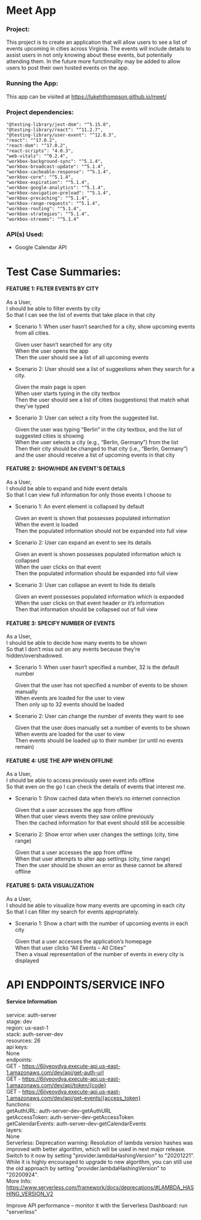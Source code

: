 # Meet App

### Project:

This project is to create an application that will allow users to see a list of events upcoming in cities across Virginia. The events will include details to assist users in not only knowing about these events, but potentially attending them. In the future more functinnality may be added to allow users to post their own hosted events on the app.

### Running the App:

This app can be visited at https://lukehthompson.github.io/meet/

### Project dependencies:

    "@testing-library/jest-dom": "^5.15.0",
    "@testing-library/react": "^11.2.7",
    "@testing-library/user-event": "^12.8.3",
    "react": "^17.0.2",
    "react-dom": "^17.0.2",
    "react-scripts": "4.0.3",
    "web-vitals": "^0.2.4",
    "workbox-background-sync": "^5.1.4",
    "workbox-broadcast-update": "^5.1.4",
    "workbox-cacheable-response": "^5.1.4",
    "workbox-core": "^5.1.4",
    "workbox-expiration": "^5.1.4",
    "workbox-google-analytics": "^5.1.4",
    "workbox-navigation-preload": "^5.1.4",
    "workbox-precaching": "^5.1.4",
    "workbox-range-requests": "^5.1.4",
    "workbox-routing": "^5.1.4",
    "workbox-strategies": "^5.1.4",
    "workbox-streams": "^5.1.4"

### API(s) Used:

  - Google Calendar API
  
  
# Test Case Summaries:

#### FEATURE 1: FILTER EVENTS BY CITY

As a User,  
I should be able to filter events by city  
So that I can see the list of events that take place in that city  

- Scenario 1: When user hasn’t searched for a city, show upcoming events from all cities.  

    Given user hasn’t searched for any city  
    When the user opens the app  
    Then the user should see a list of all upcoming events  
  
-	Scenario 2: User should see a list of suggestions when they search for a city.  
  
    Given the main page is open  
    When user starts typing in the city textbox  
    Then the user should see a list of cities (suggestions) that match what they’ve typed  
  
-	Scenario 3: User can select a city from the suggested list.  

    Given the user was typing “Berlin” in the city textbox, and the list of suggested cities is showing  
    When the user selects a city (e.g., “Berlin, Germany”) from the list  
    Then their city should be changed to that city (i.e., “Berlin, Germany”) and the user should receive a list of upcoming events in that city  
  
#### FEATURE 2: SHOW/HIDE AN EVENT'S DETAILS

As a User,  
I should be able to expand and hide event details  
So that I can view full information for only those events I choose to  

-	Scenario 1: An event element is collapsed by default

    Given an event is shown that possesses populated information  
    When the event is loaded  
    Then the populated information should not be expanded into full view  
    
-	Scenario 2: User can expand an event to see its details

    Given an event is shown possesses populated information which is collapsed  
    When the user clicks on that event  
    Then the populated information should be expanded into full view  
    
-	Scenario 3: User can collapse an event to hide its details

    Given an event possesses populated information which is expanded  
    When the user clicks on that event header or it’s information  
    Then that information should be collapsed out of full view  

#### FEATURE 3: SPECIFY NUMBER OF EVENTS

As a User,  
I should be able to decide how many events to be shown  
So that I don’t miss out on any events because they’re hidden/overshadowed.  

-	Scenario 1: When user hasn’t specified a number, 32 is the default number

    Given that the user has not specified a number of events to be shown manually  
    When events are loaded for the user to view  
    Then only up to 32 events should be loaded  
    
-	Scenario 2: User can change the number of events they want to see

    Given that the user does manually set a number of events to be shown  
    When events are loaded for the user to view  
    Then events should be loaded up to their number (or until no events remain)  

#### FEATURE 4: USE THE APP WHEN OFFLINE

As a User,  
I should be able to access previously seen event info offline  
So that even on the go I can check the details of events that interest me.  

-	Scenario 1: Show cached data when there’s no internet connection

    Given that a user accesses the app from offline  
    When that user views events they saw online previously  
    Then the cached information for that event should still be accessible  
    
-	Scenario 2: Show error when user changes the settings (city, time range)

    Given that a user accesses the app from offline  
    When that user attempts to alter app settings (city, time range)  
    Then the user should be shown an error as these cannot be altered offline  

#### FEATURE 5: DATA VISUALIZATION

As a User,  
I should be able to visualize how many events are upcoming in each city  
So that I can filter my search for events appropriately.  

-	Scenario 1: Show a chart with the number of upcoming events in each city

    Given that a user accesses the application’s homepage  
    When that user clicks “All Events – All Cities”  
    Then a visual representation of the number of events in every city is displayed  


# API ENDPOINTS/SERVICE INFO

#### Service Information

service: auth-server  
stage: dev  
region: us-east-1  
stack: auth-server-dev  
resources: 26  
api keys:  
  None  
endpoints:  
  GET - https://6iiyeovdya.execute-api.us-east-1.amazonaws.com/dev/api/get-auth-url  
  GET - https://6iiyeovdya.execute-api.us-east-1.amazonaws.com/dev/api/token/{code}  
  GET - https://6iiyeovdya.execute-api.us-east-1.amazonaws.com/dev/api/get-events/{access_token}  
functions:  
  getAuthURL: auth-server-dev-getAuthURL  
  getAccessToken: auth-server-dev-getAccessToken  
  getCalendarEvents: auth-server-dev-getCalendarEvents  
layers:  
  None  
Serverless: Deprecation warning: Resolution of lambda version hashes was improved with better algorithm, which will be used in next major release.  
            Switch to it now by setting "provider.lambdaHashingVersion" to "20201221".  
            While it is highly encouraged to upgrade to new algorithm, you can still use the old approach by setting "provider.lambdaHashingVersion" to "20200924".  
            More Info: https://www.serverless.com/framework/docs/deprecations/#LAMBDA_HASHING_VERSION_V2  
  
Improve API performance – monitor it with the Serverless Dashboard: run "serverless"  
